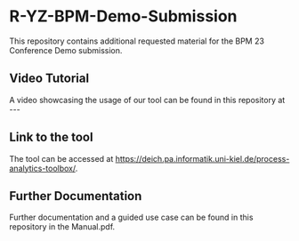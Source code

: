 # R-YZ-BPM-Demo-Submission
This repository contains additional requested material for the BPM 23 Conference Demo submission.


## Video Tutorial
A video showcasing the usage of our tool can be found in this repository at ---


## Link to the tool
The tool can be accessed at https://deich.pa.informatik.uni-kiel.de/process-analytics-toolbox/.


## Further Documentation
Further documentation and a guided use case can be found in this repository in the Manual.pdf.
